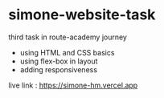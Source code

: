 # simone-website-task

third task in route-academy journey

- using HTML and CSS basics
- using flex-box in layout
- adding responsiveness 

live link : https://simone-hm.vercel.app
